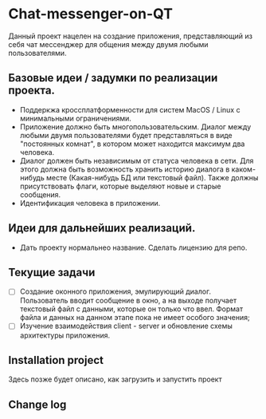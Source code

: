 # Chat-messenger-on-QT

Данный проект нацелен на создание приложения, представляющий из себя чат мессенджер для общения между двумя любыми пользователями.

## Базовые идеи / задумки по реализации проекта.

- Поддеркжа кроссплатформенности для систем MacOS / Linux с минимальными ограничениями. 
- Приложение должно быть многопользовательским. Диалог между любыми двумя пользователями будет представляться в виде "постоянных комнат", в котором может находится максимум два человека.
- Диалог должен быть независимым от статуса человека в сети. Для этого должна быть возможность хранить историю диалога в каком-нибудь месте (Какая-нибудь БД или текстовый файл). Также должны присутствовать флаги, которые выделяют новые и старые сообщения.
- Идентификация человека в приложении.

## Идеи для дальнейших реализаций.

- Дать проекту нормальнео название. Сделать лицензию для репо.

## Текущие задачи

- [ ] Создание оконного приложения, эмулирующий диалог. Пользователь вводит сообщение в окно, а на выходе получает текстовый файл с данными, которые он только что ввел. Формат файла и данных на данном этапе пока не имеет особого значения;
- [ ] Изучение взаимодействия client - server и обновление схемы архитектуры приложения.

## Installation project
Здесь позже будет описано, как загрузить и запустить проект

## Change log
